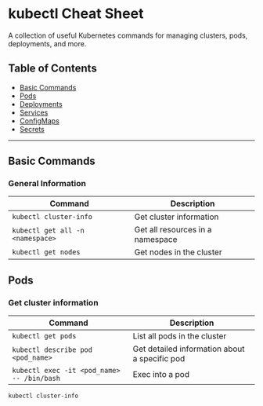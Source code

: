 # kubectl Cheat Sheet

A collection of useful Kubernetes commands for managing clusters, pods, deployments, and more.

## Table of Contents

- [Basic Commands](#basic-commands)
- [Pods](#pods)
- [Deployments](#deployments)
- [Services](#services)
- [ConfigMaps](#configmaps)
- [Secrets](#secrets)

---

## Basic Commands

### General Information

| Command | Description |
|-|-|
| `kubectl cluster-info` | Get cluster information |
| `kubectl get all -n <namespace>` | Get all resources in a namespace |
| `kubectl get nodes` | Get nodes in the cluster |

## Pods

### Get cluster information

| Command | Description |
|-|-|
| `kubectl get pods` | List all pods in the cluster |
| `kubectl describe pod <pod_name>` | Get detailed information about a specific pod |
| `kubectl exec -it <pod_name> -- /bin/bash` | Exec into a pod |


```bash
kubectl cluster-info
```